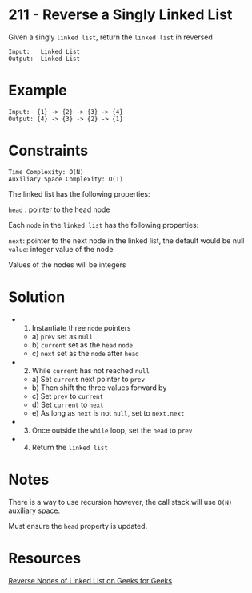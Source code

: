 # 211 - Reverse a Singly Linked List

Given a singly `linked list`, return the `linked list` in reversed

```
Input:   Linked List
Output:  Linked List
```

# Example
```
Input: 	{1} -> {2} -> {3} -> {4}
Output:	{4} -> {3} -> {2} -> {1}
```

# Constraints
```
Time Complexity: O(N)
Auxiliary Space Complexity: O(1)
```
The linked list has the following properties:

`head` : pointer to the head node

Each `node` in the `linked list` has the following properties:

`next`: pointer to the next node in the linked list, the default would be null
`value`: integer value of the node

Values of the nodes will be integers

# Solution

* 1) Instantiate three `node` pointers
  * a) `prev` set as `null`
  * b) `current` set as the `head` `node`
  * c) `next` set as the `node` after `head`
* 2) While `current` has not reached `null`
  * a) Set `current` next pointer to `prev`
  * b) Then shift the three values forward by
  * c) Set `prev` to `current`
  * d) Set `current` to `next`
  * e) As long as `next` is not `null`, set to `next.next`
* 3) Once outside the `while` loop, set the `head` to `prev`
* 4) Return the `linked list`

# Notes

There is a way to use recursion however, the call stack will use `O(N)` auxiliary space.

Must ensure the `head` property is updated.

# Resources

[Reverse Nodes of Linked List on Geeks for Geeks](http://www.geeksforgeeks.org/write-a-function-to-reverse-the-nodes-of-a-linked-list/)
